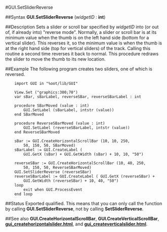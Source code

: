
#GUI.SetSliderReverse

##Syntax
**GUI.SetSliderReverse** (*widgetID* : **int**)



##Description
Sets a slider or scroll bar specified by *widgetID* into (or out of, if already into) "reverse mode". Normally, a slider or scroll bar is at its minimum value when the thumb is on the left hand side (bottom for a vertical slider). This reverses it, so the minimum value is when the thumb is at the right hand side (top for vertical sliders) of the track. Calling this routine a second time reverses it back to normal. This procedure redraws the slider to move the thumb to its new location.



##Example
The following program creates two sliders, one of which is reversed.


        import GUI in "%oot/lib/GUI"
        
        View.Set ("graphics:300;70")
        var sBar, sBarLabel, reverseSBar, reverseSBarLabel : int
        
        procedure SBarMoved (value : int)
            GUI.SetLabel (sBarLabel, intstr (value))
        end SBarMoved
        
        procedure ReverseSBarMoved (value : int)
            GUI.SetLabel (reverseSBarLabel, intstr (value))
        end ReverseSBarMoved
        
        sBar := GUI.CreateHorizontalScrollBar (10, 10, 250,
            50, 150, 50, SBarMoved)
        sBarLabel := GUI.CreateLabel (
            GUI.GetX (sBar) + GUI.GetWidth (sBar) + 10, 10, "50")
        
        reverseSBar := GUI.CreateHorizontalScrollBar (10, 40, 250,
            50, 150, 50, ReverseSBarMoved)
        GUI.SetSliderReverse (reverseSBar)
        reverseSBarLabel := GUI.CreateLabel ( GUI.GetX (reverseSBar) + 
            GUI.GetWidth (reverseSBar) + 10, 40, "50")
        loop
            exit when GUI.ProcessEvent
        end loop
##Status
Exported qualified.
This means that you can only call the function by calling **GUI.SetSliderReverse**, not by calling **SetSliderReverse**.



##See also
**GUI.CreateHorizontalScrollBar**, **GUI.CreateVerticalScrollBar**, **[gui_createhorizontalslider.html](GUI.CreateHorizontalSlider)**, and **[gui_createverticalslider.html](GUI.CreateVerticalSlider)**.


